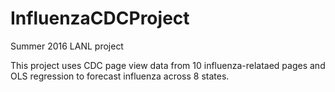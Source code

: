 # InfluenzaCDCProject
Summer 2016 LANL project

This project uses CDC page view data from 10 influenza-relataed pages and OLS regression to forecast influenza across 8 states.
